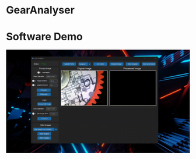 # GearAnalyser
# Software Demo
![aliengo gait](https://github.com/guru-narayana/GearAnalyser/blob/master/data/2023-03-09%2014-55-20%20(1).gif)
